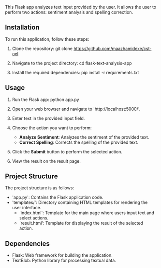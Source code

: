 
This Flask app analyzes text input provided by the user. It allows the user to perform two actions: sentiment analysis and spelling correction.

## Installation

To run this application, follow these steps:

1. Clone the repository:
   git clone https://github.com/maazhamidexe/cst-oel

2. Navigate to the project directory:
   cd flask-text-analysis-app

3. Install the required dependencies:
   pip install -r requirements.txt

## Usage

1. Run the Flask app:
   python app.py

2. Open your web browser and navigate to 'http://localhost:5000/'.

3. Enter text in the provided input field.

4. Choose the action you want to perform:
   - **Analyze Sentiment**: Analyzes the sentiment of the provided text.
   - **Correct Spelling**: Corrects the spelling of the provided text.

5. Click the **Submit** button to perform the selected action.

6. View the result on the result page.

## Project Structure

The project structure is as follows:

- 'app.py': Contains the Flask application code.
- 'templates/': Directory containing HTML templates for rendering the user interface.
  - 'index.html': Template for the main page where users input text and select actions.
  - 'result.html': Template for displaying the result of the selected action.

## Dependencies

- Flask: Web framework for building the application.
- TextBlob: Python library for processing textual data.

